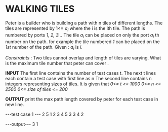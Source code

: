 

# WALKING TILES

Peter is a builder who is building a path with n tiles of different lengths.
The tiles are represented by 1<= *a<sub>i</sub>* where the i is the ith tile. The path is numbered by ports *1, 2, 3...*
The tile *a<sub>i</sub>* can be placed on only the port *a<sub>i</sub>* th number on the path. for example the tile numbered *1* can be placed on the *1st* number of the path. 
Given : *a<sub>i</sub>* is *i*.

*Constraints* : Two tiles cannot overlap and length of tiles are varying. What is the maximum tile number that peter can cover .

**INPUT**
 The first line contains the number of test cases t.
 The next t lines each contain a test case with first line as n
 The second line contains n integers representing sizes of tiles.
 It is given that
  *0<= t <= 1000*
  *0<= n <= 2500*
  *0<= size of tiles <= 200*

**OUTPUT**
 print the max path length covered by peter for each test case in new line.

---test case 1 ---
2
5
1 2 3 4 5
3
3 4 2

---output---
3
1